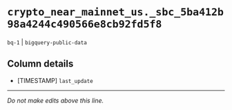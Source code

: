 # `crypto_near_mainnet_us._sbc_5ba412b98a4244c490566e8cb92fd5f8`
`bq-1` | `bigquery-public-data`

## Column details
* [TIMESTAMP] `last_update`

-------------------------------------------------------------------------------
*Do not make edits above this line.*
